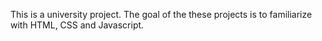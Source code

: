 This is a university project. The goal of the these projects is to familiarize with HTML, CSS and Javascript.
